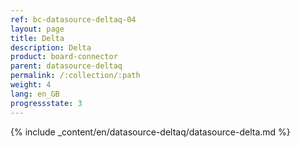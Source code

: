 ```yaml
---
ref: bc-datasource-deltaq-04
layout: page
title: Delta
description: Delta
product: board-connector
parent: datasource-deltaq
permalink: /:collection/:path
weight: 4
lang: en_GB
progressstate: 3
---
```

{% include _content/en/datasource-deltaq/datasource-delta.md %}